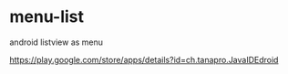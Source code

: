 # menu-list
android listview as menu


https://play.google.com/store/apps/details?id=ch.tanapro.JavaIDEdroid

